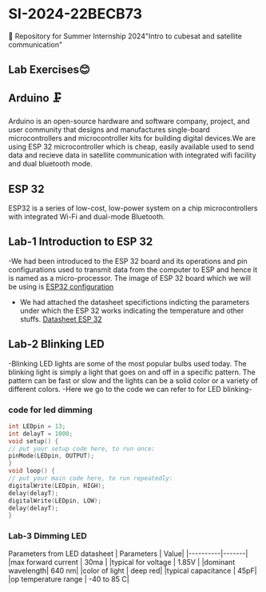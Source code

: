 # SI-2024-22BECB73
📡 Repository for Summer Internship 2024"Intro to cubesat and satellite communication"
## Lab Exercises😊
## Arduino 🗜
Arduino is an open-source hardware and software company, project, and user community that designs and manufactures single-board microcontrollers and microcontroller kits for building digital devices.We are using ESP 32 microcontroller which is cheap, easily available used to send data and recieve data in satellite communication with integrated wifi facility and dual bluetooth mode. 
## ESP 32 
ESP32 is a series of low-cost, low-power system on a chip microcontrollers with integrated Wi-Fi and dual-mode Bluetooth.
## Lab-1 Introduction to ESP 32
-We had been introduced to the ESP 32 board and its operations and pin configurations used to transmit data from the computer to ESP and hence it is named as a micro-processor. The image of ESP 32 board which we will be using is [ESP32 configuration](https://www.robotdazero.it/blog/esp32-i-segreti-del-suo-successo/)
- We had attached the datasheet specifictions indicting the parameters under which the ESP 32 works indicating the temperature and other stuffs.
   [Datasheet ESP 32](https://www.espressif.com/sites/default/files/documentation/esp32_datasheet_en.pdf)
## Lab-2 Blinking LED 
-Blinking LED lights are some of the most popular bulbs used today. The blinking light is simply a light that goes on and off in a specific pattern. The pattern can be fast or slow and the lights can be a solid color or a variety of different colors.
-Here we go to the code we can refer to for LED blinking-
### code for led dimming
```C
int LEDpin = 13;
int delayT = 1000;
void setup() {
// put your setup code here, to run once:
pinMode(LEDpin, OUTPUT);
}
void loop() {
// put your main code here, to run repeatedly:
digitalWrite(LEDpin, HIGH);
delay(delayT);
digitalWrite(LEDpin, LOW);
delay(delayT);
}
```
### Lab-3 Dimming LED
Parameters from LED datasheet
| Parameters | Value|
|----------|-------|
|max forward current | 30ma |
|typical for voltage | 1.85V |
|dominant wavelength| 640 nm|
|color of light | deep red|
|typical capacitance | 45pF|
|op temperature range | -40 to 85 C|


